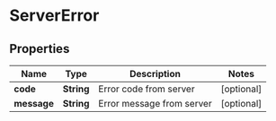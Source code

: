 
# ServerError

## Properties
Name | Type | Description | Notes
------------ | ------------- | ------------- | -------------
**code** | **String** | Error code from server |  [optional]
**message** | **String** | Error message from server |  [optional]



